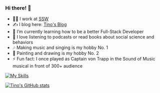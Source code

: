 ### Hi there! 👋 

- 👨‍💻 I work at [SSW](https://ssw.com.au)
- ✍️ I blog here: [Tino's Blog](https://tinoliu.com/)
- 🤔 I’m currently learning how to be a better Full-Stack Developer
- 💭 I love listening to podcasts or read books about social science and behaviors
- 🎶 Making music and singing is my hobby No. 1
- 🎨 Painting and drawing is my hobby No. 2
- ⚡ Fun fact: I once played as Captain von Trapp in the Sound of Music musical in front of 300+ audience

[![My Skills](https://skillicons.dev/icons?i=react,nextjs,angular,ts,js,css,styledcomponents,tailwind,jest,vercel,vscode,git)](https://skillicons.dev)

[![Tino's GitHub stats](https://github-readme-stats.vercel.app/api?username=SpookyBoogy2016&theme=dark&show_icons=true)](https://github.com/SpookyBoogy2016/github-readme-stats) 
